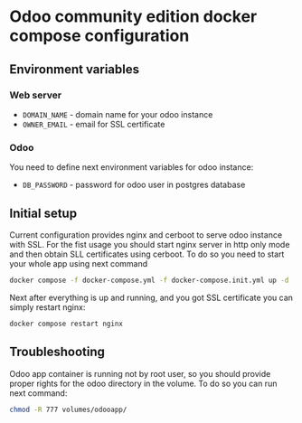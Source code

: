 # Odoo community edition docker compose configuration

## Environment variables

### Web server

- `DOMAIN_NAME` - domain name for your odoo instance
- `OWNER_EMAIL` - email for SSL certificate

### Odoo

You need to define next environment variables for odoo instance:

- `DB_PASSWORD` - password for odoo user in postgres database

## Initial setup

Current configuration provides nginx and cerboot to serve odoo instance with SSL. 
For the fist usage you should start nginx server in http only mode and then obtain SLL certificates using cerboot.
To do so you need to start your whole app using next command

```bash
docker compose -f docker-compose.yml -f docker-compose.init.yml up -d
```

Next after everything is up and running, and you got SSL certificate you can simply restart nginx:

```bash
docker compose restart nginx
```

## Troubleshooting

Odoo app container is running not by root user, so you should provide proper rights for the odoo
directory in the volume. To do so you can run next command:

```bash
chmod -R 777 volumes/odooapp/
```